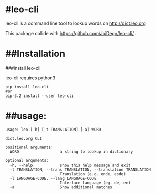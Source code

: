 #leo-cli
===================

leo-cli is a command line tool to lookup words on http://dict.leo.org

This package collide with https://github.com/JoiDegn/leo-cli/ .

##Installation
===================
###install leo-cli

leo-cli requires python3

    pip install leo-cli
    #or 
    pip-3.2 install --user leo-cli

##usage:
===================

    usage: leo [-h] [-t TRANSLATION] [-a] WORD

    dict.leo.org CLI

    positional arguments:
      WORD                  a string to lookup in dictionary

    optional arguments:
      -h, --help            show this help message and exit
      -t TRANSLATION, --trans TRANSLATION, --translation TRANSLATION
                            Translation (e.g. ende, esde)
      -l LANGUAGE-CODE, --lang LANGUAGE-CODE
                            Interface language (eg. de, en)
      -a                    Show additional matches

